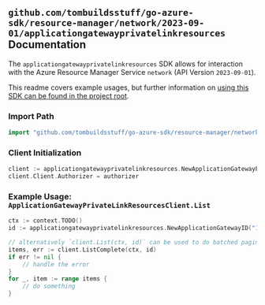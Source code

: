 
## `github.com/tombuildsstuff/go-azure-sdk/resource-manager/network/2023-09-01/applicationgatewayprivatelinkresources` Documentation

The `applicationgatewayprivatelinkresources` SDK allows for interaction with the Azure Resource Manager Service `network` (API Version `2023-09-01`).

This readme covers example usages, but further information on [using this SDK can be found in the project root](https://github.com/tombuildsstuff/go-azure-sdk/tree/main/docs).

### Import Path

```go
import "github.com/tombuildsstuff/go-azure-sdk/resource-manager/network/2023-09-01/applicationgatewayprivatelinkresources"
```


### Client Initialization

```go
client := applicationgatewayprivatelinkresources.NewApplicationGatewayPrivateLinkResourcesClientWithBaseURI("https://management.azure.com")
client.Client.Authorizer = authorizer
```


### Example Usage: `ApplicationGatewayPrivateLinkResourcesClient.List`

```go
ctx := context.TODO()
id := applicationgatewayprivatelinkresources.NewApplicationGatewayID("12345678-1234-9876-4563-123456789012", "example-resource-group", "applicationGatewayValue")

// alternatively `client.List(ctx, id)` can be used to do batched pagination
items, err := client.ListComplete(ctx, id)
if err != nil {
	// handle the error
}
for _, item := range items {
	// do something
}
```
